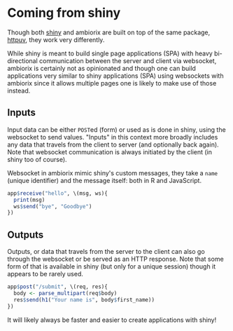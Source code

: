 # Coming from shiny

Though both [shiny](https://github.com/rstudio/shiny) and ambiorix are built on top of the same package, [httpuv](https://github.com/rstudio/httpuv), they work very differently. 

While shiny is meant to build single page applications (SPA) with heavy bi-directional communication between the server and client via websocket, ambiorix is certainly not as opinionated and though one can build applications very similar to shiny applications (SPA) using websockets with ambiorix since it allows multiple pages one is likely to make use of those instead.

## Inputs

Input data can be either `POST`ed (form) or used as is done in shiny, using the websocket to send values. "Inputs" in this context more broadly includes any data that travels from the client to server (and optionally back again). Note that websocket communication is always initiated by the client (in shiny too of course).

Websocket in ambiorix mimic shiny's custom messages, they take a `name` (unique identifier) and the message itself: both in R and JavaScript. 

```r
app$receive("hello", \(msg, ws){
  print(msg)
  ws$send("bye", "Goodbye")
})
```

## Outputs

Outputs, or data that travels from the server to the client can also go through the websocket or be served as an HTTP response. Note that some form of that is available in shiny (but only for a unique session) though it appears to be rarely used.

```r
app$post("/submit", \(req, res){
  body <- parse_multipart(req$body)
  res$send(h1("Your name is", body$first_name))
})
```

It will likely always be faster and easier to create applications with shiny!